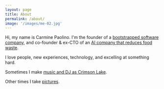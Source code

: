 ```yaml
---
layout: page
title: About
permalink: /about/
image: '/images/me-02.jpg'
---
```


Hi, my name is Carmine Paolino. I'm the founder of a [bootstrapped software company][newco],
and co-founder & ex-CTO of an [AI company that reduces food waste][freshflow].

I love people, new experiences, technology, and excelling at something hard.

Sometimes I make [music and DJ as Crimson Lake][crimsonlake].

Other times I take [pictures][pictures].

[pictures]: https://paolino.photography
[crimsonlake]: https://crimsonlake.live
[freshflow]: https://freshflow.ai
[newco]: https://chatwithwork.com
